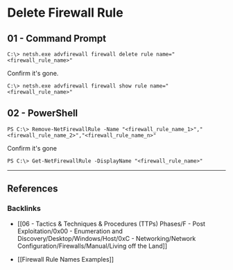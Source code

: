 # Delete Firewall Rule

## 01 - Command Prompt

```
C:\> netsh.exe advfirewall firewall delete rule name="<firewall_rule_name>"
```

Confirm it's gone.

```
C:\> netsh.exe advfirewall firewall show rule name="<firewall_rule_name>"
```

## 02 - PowerShell

```
PS C:\> Remove-NetFirewallRule -Name "<firewall_rule_name_1>","<firewall_rule_name_2>","<firewall_rule_name_n>"
```

Confirm it's gone

```
PS C:\> Get-NetFirewallRule -DisplayName "<firewall_rule_name>"
```

---
## References

### Backlinks

- [[06 - Tactics & Techniques & Procedures (TTPs) Phases/F - Post Exploitation/0x00 - Enumeration and Discovery/Desktop/Windows/Host/0xC - Networking/Network Configuration/Firewalls/Manual/Living off the Land]]

- [[Firewall Rule Names Examples]]